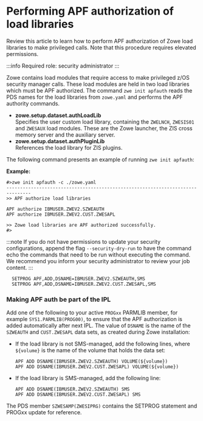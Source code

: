 # Performing APF authorization of load libraries

Review this article to learn how to perform APF authorization of Zowe load libraries to make privileged calls. Note that this procedure requires elevated permissions.

:::info Required role: security administrator
:::

Zowe contains load modules that require access to make privileged z/OS security manager calls. These load modules are held in two load libraries which must be APF authorized. The command `zwe init apfauth` reads the PDS names for the load libraries from `zowe.yaml` and performs the APF authority commands.  

- **zowe.setup.dataset.authLoadLib**  
 Specifies the user custom load library, containing the `ZWELNCH`, `ZWESIS01` and `ZWESAUX` load modules.  These are the Zowe launcher, the ZIS cross memory server and the auxiliary server.  
- **zowe.setup.dataset.authPluginLib**  
 References the load library for ZIS plugins.  

The following command presents an example of running `zwe init apfauth`: 

**Example:**
```
#>zwe init apfauth -c ./zowe.yaml
-------------------------------------------------------------------------------
>> APF authorize load libraries

APF authorize IBMUSER.ZWEV2.SZWEAUTH
APF authorize IBMUSER.ZWEV2.CUST.ZWESAPL

>> Zowe load libraries are APF authorized successfully.
#>
```
:::note
If you do not have permissions to update your security configurations, append the flag `--security-dry-run` to have the command echo the commands that need to be run without executing the command. We recommend you inform your security administrator to review your job content.
:::

```
  SETPROG APF,ADD,DSNAME=IBMUSER.ZWEV2.SZWEAUTH,SMS
  SETPROG APF,ADD,DSNAME=IBMUSER.ZWEV2.CUST.ZWESAPL,SMS
```

### Making APF auth be part of the IPL

Add one of the following to your active `PROGxx` PARMLIB member, for example `SYS1.PARMLIB(PROG00)`, to ensure that the APF authorization is added automatically after next IPL. The value of `DSNAME` is the name of the `SZWEAUTH` and `CUST.ZWESAPL` data sets, as created during Zowe installation:

- If the load library is not SMS-managed, add the following lines, where `${volume}` is the name of the volume that holds the data set:
  ```
  APF ADD DSNAME(IBMUSER.ZWEV2.SZWEAUTH) VOLUME(${volume})
  APF ADD DSNAME(IBMUSER.ZWEV2.CUST.ZWESAPL) VOLUME(${volume})
  ```
- If the load library is SMS-managed, add the following line:
  ```
  APF ADD DSNAME(IBMUSER.ZWEV2.SZWEAUTH) SMS
  APF ADD DSNAME(IBMUSER.ZWEV2.CUST.ZWESAPL) SMS
  ```

The PDS member `SZWESAMP(ZWESIPRG)` contains the SETPROG statement and PROGxx update for reference.